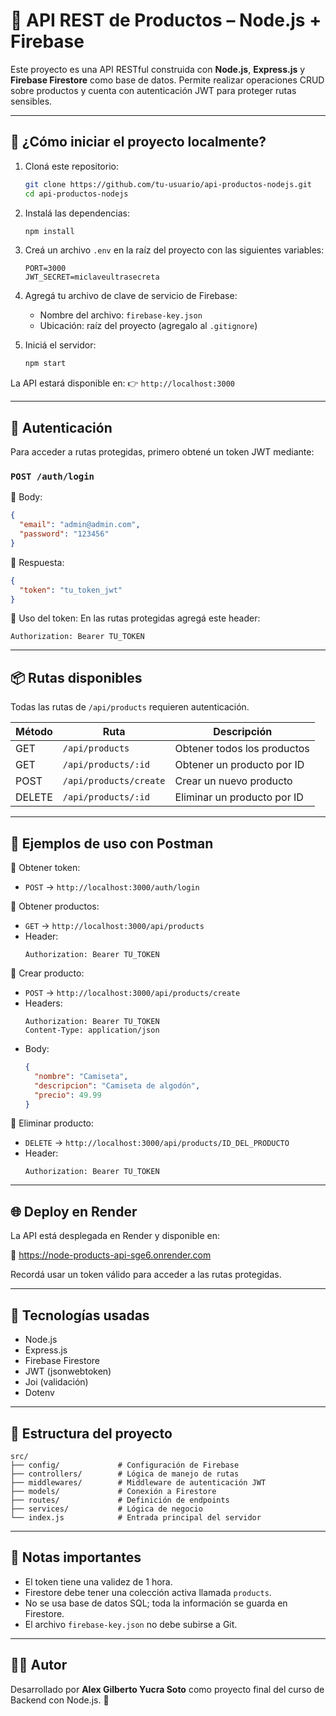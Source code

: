 # 🛒 API REST de Productos – Node.js + Firebase

Este proyecto es una API RESTful construida con **Node.js**, **Express.js** y **Firebase Firestore** como base de datos. Permite realizar operaciones CRUD sobre productos y cuenta con autenticación JWT para proteger rutas sensibles.

---

## 🚀 ¿Cómo iniciar el proyecto localmente?

1. Cloná este repositorio:
   ```bash
   git clone https://github.com/tu-usuario/api-productos-nodejs.git
   cd api-productos-nodejs
   ```

2. Instalá las dependencias:
   ```bash
   npm install
   ```

3. Creá un archivo `.env` en la raíz del proyecto con las siguientes variables:
   ```env
   PORT=3000
   JWT_SECRET=miclaveultrasecreta
   ```

4. Agregá tu archivo de clave de servicio de Firebase:
   - Nombre del archivo: `firebase-key.json`
   - Ubicación: raíz del proyecto (agregalo al `.gitignore`)

5. Iniciá el servidor:
   ```bash
   npm start
   ```

La API estará disponible en:
👉 `http://localhost:3000`

---

## 🔐 Autenticación

Para acceder a rutas protegidas, primero obtené un token JWT mediante:

### `POST /auth/login`

🔸 Body:
```json
{
  "email": "admin@admin.com",
  "password": "123456"
}
```

🔸 Respuesta:
```json
{
  "token": "tu_token_jwt"
}
```

🔸 Uso del token:
En las rutas protegidas agregá este header:
```
Authorization: Bearer TU_TOKEN
```

---

## 📦 Rutas disponibles

Todas las rutas de `/api/products` requieren autenticación.

| Método | Ruta                          | Descripción                      |
|--------|-------------------------------|----------------------------------|
| GET    | `/api/products`               | Obtener todos los productos      |
| GET    | `/api/products/:id`           | Obtener un producto por ID       |
| POST   | `/api/products/create`        | Crear un nuevo producto          |
| DELETE | `/api/products/:id`           | Eliminar un producto por ID      |

---

## 🧪 Ejemplos de uso con Postman

🔹 Obtener token:
- `POST` → `http://localhost:3000/auth/login`

🔹 Obtener productos:
- `GET` → `http://localhost:3000/api/products`
- Header:
  ```
  Authorization: Bearer TU_TOKEN
  ```

🔹 Crear producto:
- `POST` → `http://localhost:3000/api/products/create`
- Headers:
  ```
  Authorization: Bearer TU_TOKEN
  Content-Type: application/json
  ```
- Body:
  ```json
  {
    "nombre": "Camiseta",
    "descripcion": "Camiseta de algodón",
    "precio": 49.99
  }
  ```

🔹 Eliminar producto:
- `DELETE` → `http://localhost:3000/api/products/ID_DEL_PRODUCTO`
- Header:
  ```
  Authorization: Bearer TU_TOKEN
  ```

---

## 🌐 Deploy en Render

La API está desplegada en Render y disponible en:

🔗 https://node-products-api-sge6.onrender.com

Recordá usar un token válido para acceder a las rutas protegidas.

---

## 🧠 Tecnologías usadas

- Node.js
- Express.js
- Firebase Firestore
- JWT (jsonwebtoken)
- Joi (validación)
- Dotenv

---

## 📁 Estructura del proyecto

```
src/
├── config/             # Configuración de Firebase
├── controllers/        # Lógica de manejo de rutas
├── middlewares/        # Middleware de autenticación JWT
├── models/             # Conexión a Firestore
├── routes/             # Definición de endpoints
├── services/           # Lógica de negocio
└── index.js            # Entrada principal del servidor
```

---

## 📌 Notas importantes

- El token tiene una validez de 1 hora.
- Firestore debe tener una colección activa llamada `products`.
- No se usa base de datos SQL; toda la información se guarda en Firestore.
- El archivo `firebase-key.json` no debe subirse a Git.

---

## 👨‍💻 Autor

Desarrollado por **Alex Gilberto Yucra Soto** como proyecto final del curso de Backend con Node.js. 🚀
